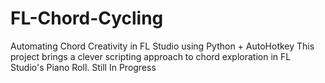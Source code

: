 # FL-Chord-Cycling
Automating Chord Creativity in FL Studio using Python + AutoHotkey This project brings a clever scripting approach to chord exploration in FL Studio's Piano Roll.
Still In Progress
